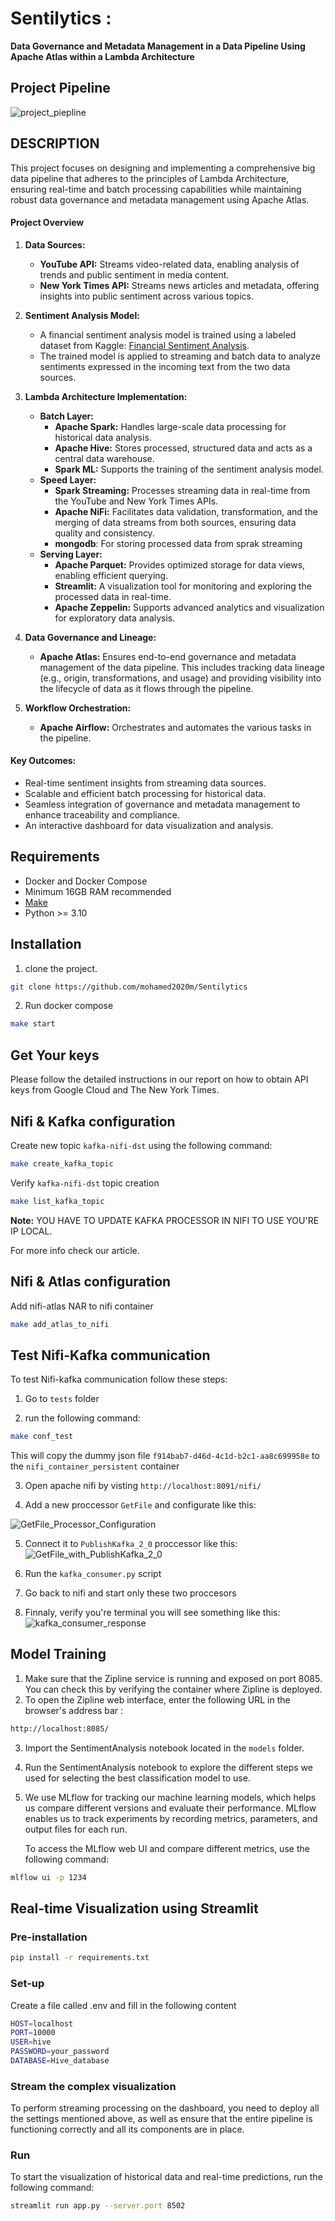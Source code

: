 
# Sentilytics : 

**Data Governance and Metadata Management in a Data Pipeline Using Apache Atlas within a Lambda Architecture**


## Project Pipeline

![project_piepline](./assets/images/project_piepline.png)

## DESCRIPTION

This project focuses on designing and implementing a comprehensive big data pipeline that adheres to the principles of Lambda Architecture, ensuring real-time and batch processing capabilities while maintaining robust data governance and metadata management using Apache Atlas.  

#### **Project Overview**  
1. **Data Sources:**  
   - **YouTube API:** Streams video-related data, enabling analysis of trends and public sentiment in media content.  
   - **New York Times API:** Streams news articles and metadata, offering insights into public sentiment across various topics.  

2. **Sentiment Analysis Model:**  
   - A financial sentiment analysis model is trained using a labeled dataset from Kaggle: [Financial Sentiment Analysis](https://www.kaggle.com/datasets/sbhatti/financial-sentiment-analysis).  
   - The trained model is applied to streaming and batch data to analyze sentiments expressed in the incoming text from the two data sources.  

3. **Lambda Architecture Implementation:**  
   - **Batch Layer:**  
     - **Apache Spark:** Handles large-scale data processing for historical data analysis.  
     - **Apache Hive:** Stores processed, structured data and acts as a central data warehouse.  
     - **Spark ML:** Supports the training of the sentiment analysis model.  
   - **Speed Layer:**  
     - **Spark Streaming:** Processes streaming data in real-time from the YouTube and New York Times APIs.  
     - **Apache NiFi:** Facilitates data validation, transformation, and the merging of data streams from both sources, ensuring data quality and consistency.
      - **mongodb**: For storing processed data from sprak streaming 
   - **Serving Layer:**  
     - **Apache Parquet:** Provides optimized storage for data views, enabling efficient querying.  
     - **Streamlit:** A visualization tool for monitoring and exploring the processed data in real-time.  
     - **Apache Zeppelin:** Supports advanced analytics and visualization for exploratory data analysis.  

4. **Data Governance and Lineage:**  
   - **Apache Atlas:** Ensures end-to-end governance and metadata management of the data pipeline. This includes tracking data lineage (e.g., origin, transformations, and usage) and providing visibility into the lifecycle of data as it flows through the pipeline.  

5. **Workflow Orchestration:**  
   - **Apache Airflow:** Orchestrates and automates the various tasks in the pipeline.  

#### **Key Outcomes:**  
- Real-time sentiment insights from streaming data sources.  
- Scalable and efficient batch processing for historical data.  
- Seamless integration of governance and metadata management to enhance traceability and compliance.  
- An interactive dashboard for data visualization and analysis.  

## Requirements
- Docker and Docker Compose
- Minimum 16GB RAM recommended
- [Make](https://gnuwin32.sourceforge.net/packages/make.htm)
- Python >= 3.10

## Installation

1. clone the project.

```bash
git clone https://github.com/mohamed2020m/Sentilytics
```

2. Run docker compose 

```bash
make start
```

## Get Your keys

Please follow the detailed instructions in our report on how to obtain API keys from Google Cloud and The New York Times.

## Nifi & Kafka configuration

Create new topic `kafka-nifi-dst` using the following command:

```bash
make create_kafka_topic
```

Verify `kafka-nifi-dst` topic creation

```bash
make list_kafka_topic
```

**Note:** YOU HAVE TO UPDATE KAFKA PROCESSOR IN NIFI TO USE YOU'RE IP LOCAL. 

For more info check our article.

## Nifi & Atlas configuration

Add nifi-atlas NAR to nifi container

```bash
make add_atlas_to_nifi
```

## Test Nifi-Kafka communication

To test Nifi-kafka communication follow these steps:
1. Go to `tests` folder

2. run the following command:
```bash
make conf_test
```
This will copy the dummy json file `f914bab7-d46d-4c1d-b2c1-aa8c699958e` to the `nifi_container_persistent` container

3. Open apache nifi by visting `http://localhost:8091/nifi/` 

4. Add a new proccessor `GetFile` and configurate like this:

![GetFile_Processor_Configuration](./assets/images/GetFile_Processor_Configuration.png)

5. Connect it to `PublishKafka_2_0` proccessor
like this: 
![GetFile_with_PublishKafka_2_0](./assets/images/GetFile_with_PublishKafka_2_0.png)

6. Run the `kafka_consumer.py` script

7. Go back to nifi and start only these two proccesors

8. Finnaly, verify you're terminal you will see something like this:
![kafka_consumer_response](./assets/images/kafka_consumer_response.png)



## Model Training


1. Make sure that the Zipline service is running and exposed on port 8085. You can check this by verifying the container where Zipline is deployed.
2. To open the Zipline web interface, enter the following URL in the browser's address bar :
```bash
http://localhost:8085/ 
```
3. Import the SentimentAnalysis notebook located in the `models` folder.
4. Run the SentimentAnalysis notebook to explore the different steps we used for selecting the best classification model to use.
5. We use MLflow for tracking our machine learning models, which helps us compare different versions and evaluate their performance. MLflow enables us to track experiments by recording metrics, parameters, and output files for each run.

   To access the MLflow web UI and compare different metrics, use the following command:
```bash
mlflow ui -p 1234
```











## Real-time Visualization using Streamlit

### Pre-installation

```bash
pip install -r requirements.txt
```
### Set-up

Create a file called .env and fill in the following content
```bash
HOST=localhost
PORT=10000
USER=hive
PASSWORD=your_password
DATABASE=Hive_database
```

### Stream the complex visualization
To perform streaming processing on the dashboard, you need to deploy all the settings mentioned above, as well as ensure that the entire pipeline is functioning correctly and all its components are in place.

### Run 
To start the visualization of historical data and real-time predictions, run the following command:

```bash
streamlit run app.py --server.port 8502
```









